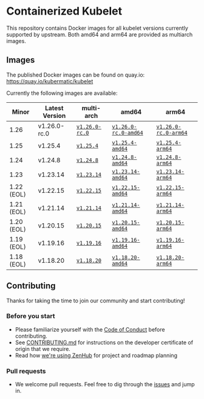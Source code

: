 # Containerized Kubelet

This repository contains Docker images for all kubelet versions currently supported by upstream.
Both amd64 and arm64 are provided as multiarch images.

## Images

The published Docker images can be found on quay.io: https://quay.io/kubermatic/kubelet

Currently the following images are available:

<!-- versions_start -->
| Minor | Latest Version | multi-arch | amd64 | arm64 |
| ----- | ------- | ---------- | ----- | ----- |
| 1.26 | v1.26.0-rc.0 | [`v1.26.0-rc.0`](https://quay.io/kubermatic/kubelet:v1.26.0-rc.0) | [`v1.26.0-rc.0-amd64`](https://quay.io/kubermatic/kubelet:v1.26.0-rc.0-amd64) | [`v1.26.0-rc.0-arm64`](https://quay.io/kubermatic/kubelet:v1.26.0-rc.0-arm64) |
| 1.25 | v1.25.4 | [`v1.25.4`](https://quay.io/kubermatic/kubelet:v1.25.4) | [`v1.25.4-amd64`](https://quay.io/kubermatic/kubelet:v1.25.4-amd64) | [`v1.25.4-arm64`](https://quay.io/kubermatic/kubelet:v1.25.4-arm64) |
| 1.24 | v1.24.8 | [`v1.24.8`](https://quay.io/kubermatic/kubelet:v1.24.8) | [`v1.24.8-amd64`](https://quay.io/kubermatic/kubelet:v1.24.8-amd64) | [`v1.24.8-arm64`](https://quay.io/kubermatic/kubelet:v1.24.8-arm64) |
| 1.23 | v1.23.14 | [`v1.23.14`](https://quay.io/kubermatic/kubelet:v1.23.14) | [`v1.23.14-amd64`](https://quay.io/kubermatic/kubelet:v1.23.14-amd64) | [`v1.23.14-arm64`](https://quay.io/kubermatic/kubelet:v1.23.14-arm64) |
| 1.22 (EOL) | v1.22.15 | [`v1.22.15`](https://quay.io/kubermatic/kubelet:v1.22.15) | [`v1.22.15-amd64`](https://quay.io/kubermatic/kubelet:v1.22.15-amd64) | [`v1.22.15-arm64`](https://quay.io/kubermatic/kubelet:v1.22.15-arm64) |
| 1.21 (EOL) | v1.21.14 | [`v1.21.14`](https://quay.io/kubermatic/kubelet:v1.21.14) | [`v1.21.14-amd64`](https://quay.io/kubermatic/kubelet:v1.21.14-amd64) | [`v1.21.14-arm64`](https://quay.io/kubermatic/kubelet:v1.21.14-arm64) |
| 1.20 (EOL) | v1.20.15 | [`v1.20.15`](https://quay.io/kubermatic/kubelet:v1.20.15) | [`v1.20.15-amd64`](https://quay.io/kubermatic/kubelet:v1.20.15-amd64) | [`v1.20.15-arm64`](https://quay.io/kubermatic/kubelet:v1.20.15-arm64) |
| 1.19 (EOL) | v1.19.16 | [`v1.19.16`](https://quay.io/kubermatic/kubelet:v1.19.16) | [`v1.19.16-amd64`](https://quay.io/kubermatic/kubelet:v1.19.16-amd64) | [`v1.19.16-arm64`](https://quay.io/kubermatic/kubelet:v1.19.16-arm64) |
| 1.18 (EOL) | v1.18.20 | [`v1.18.20`](https://quay.io/kubermatic/kubelet:v1.18.20) | [`v1.18.20-amd64`](https://quay.io/kubermatic/kubelet:v1.18.20-amd64) | [`v1.18.20-arm64`](https://quay.io/kubermatic/kubelet:v1.18.20-arm64) |


<!-- versions_end -->

## Contributing

Thanks for taking the time to join our community and start contributing!

### Before you start

* Please familiarize yourself with the [Code of Conduct][3] before contributing.
* See [CONTRIBUTING.md][2] for instructions on the developer certificate of origin that we require.
* Read how [we're using ZenHub][13] for project and roadmap planning

### Pull requests

* We welcome pull requests. Feel free to dig through the [issues][1] and jump in.

[1]: https://github.com/kubermatic/kubelet/issues
[2]: https://github.com/kubermatic/kubelet/blob/main/CONTRIBUTING.md
[3]: https://github.com/kubermatic/kubelet/blob/main/CODE_OF_CONDUCT.md

[11]: https://groups.google.com/forum/#!forum/kubermatic-dev
[12]: https://kubermatic.slack.com/messages/kubelet
[13]: https://github.com/kubermatic/kubelet/blob/main/Zenhub.md
[15]: http://slack.kubermatic.io/
